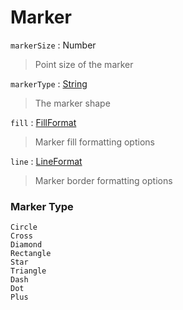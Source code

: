 # Marker

`markerSize` : Number
> Point size of the marker

`markerType` : [String](#marker-type)
> The marker shape

`fill` : [FillFormat](chart-format.md#fill-format)
> Marker fill formatting options

`line` : [LineFormat](chart-format.md#line-format)
> Marker border formatting options

### Marker Type

	Circle
	Cross
	Diamond
	Rectangle
	Star
	Triangle
	Dash
	Dot
	Plus